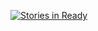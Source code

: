 [![Stories in Ready](https://badge.waffle.io/inverted-murmuration/project.png?label=ready&title=Ready)](https://waffle.io/inverted-murmuration/project)
